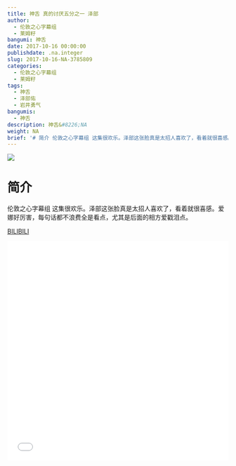 ```yaml
---
title: 神舌 真的讨厌五分之一 泽部
author:
  - 伦敦之心字幕组
  - 莱姆籽
bangumi: 神舌
date: 2017-10-16 00:00:00
publishdate: .na.integer
slug: 2017-10-16-NA-3785809
categories:
  - 伦敦之心字幕组
  - 莱姆籽
tags:
  - 神舌
  - 泽部佑
  - 岩井勇气
bangumis:
  - 神舌
description: 神舌&#8226;NA
weight: NA
brief: '# 简介 伦敦之心字幕组 这集很欢乐。泽部这张脸真是太招人喜欢了，看着就很喜感。爱娜好厉害，每句话都不浪费全是看点，尤其是后面的相方爱戳泪点。'
---
```


![](https://i.imgur.com/fj9SbXX.jpg)

# 简介  
伦敦之心字幕组 这集很欢乐。泽部这张脸真是太招人喜欢了，看着就很喜感。爱娜好厉害，每句话都不浪费全是看点，尤其是后面的相方爱戳泪点。

  [BILIBILI](https://www.bilibili.com/video/av3785809/)


<div class="vcontainer">  <iframe class='video' src="//www.bilibili.com/blackboard/player.html?aid=3785809" width="100%" height="500" frameborder="0" allowfullscreen="allowfullscreen"></iframe></div>
